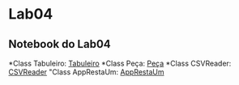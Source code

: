 # Lab04

## Notebook do Lab04
*Class Tabuleiro: [Tabuleiro](Tabuleiro.java)
*Class Peça: [Peça](Peça.java)
*Class CSVReader: [CSVReader](CSVReader.java)
"Class AppRestaUm: [AppRestaUm](AppRestaUm.java)
